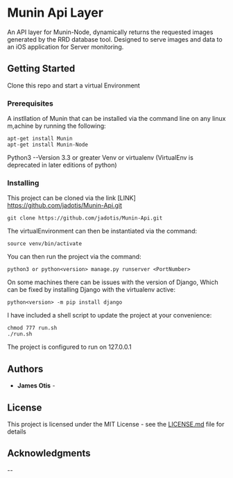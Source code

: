 # Munin Api Layer

An API layer for Munin-Node, dynamically returns the requested images generated by the RRD database tool. Designed to serve images and data to an iOS application for Server monitoring.

## Getting Started

Clone this repo and start a virtual Environment

### Prerequisites

A instllation of Munin that can be installed via the command line on any linux m,achine by running the following:
```
apt-get install Munin
apt-get install Munin-Node
```
Python3 --Version 3.3 or greater
Venv or virtualenv (VirtualEnv is deprecated in later editions of python)

### Installing

This project can be cloned via the link [LINK] https://github.com/jadotis/Munin-Api.git

```
git clone https://github.com/jadotis/Munin-Api.git
```
The virtualEnvironment can then be instantiated via the command:
```
source venv/bin/activate
```
You can then run the project via the command:
```
python3 or python<version> manage.py runserver <PortNumber>
```
On some machines there can be issues with the version of Django,
Which can be fixed by installing Django with the virtualenv active:
```
python<version> -m pip install django
```

I have included a shell script to update the project at your convenience:
```
chmod 777 run.sh
./run.sh
```
The project is configured to run on 127.0.0.1

## Authors

* **James Otis** - 
## License

This project is licensed under the MIT License - see the [LICENSE.md](LICENSE.md) file for details

## Acknowledgments

--
